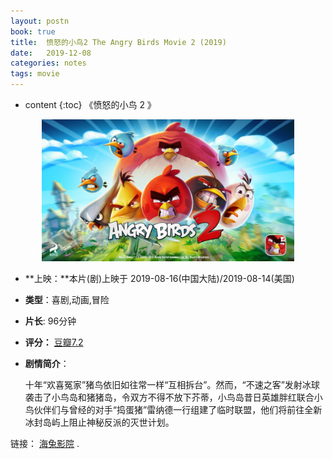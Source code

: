 ```yaml
---
layout: postn
book: true
title:  愤怒的小鸟2 The Angry Birds Movie 2 (2019)
date:   2019-12-08
categories: notes
tags: movie
---
```

* content
{:toc}
《愤怒的小鸟 2 》












<center>
<img   src="https://raw.githubusercontent.com/HG1227/image/master/img_tuchuang/20191208221437.jpg"  height="80%" width="80%">
</center>




-  **上映：**本片(剧)上映于 2019-08-16(中国大陆)/2019-08-14(美国)
-   **类型**：喜剧,动画,冒险
-   **片长**:  96分钟
-  **评分：** [豆瓣7.2](https://movie.douban.com/subject/26863060/)
- **剧情简介**：

  十年“欢喜冤家”猪鸟依旧如往常一样“互相拆台”。然而，“不速之客”发射冰球袭击了小鸟岛和猪猪岛，令双方不得不放下芥蒂，小鸟岛昔日英雄胖红联合小鸟伙伴们与曾经的对手“捣蛋猪”雷纳德一行组建了临时联盟，他们将前往全新冰封岛屿上阻止神秘反派的灭世计划。



链接： [海兔影院](http://www.haitum.com/movie/10936.html&play=0-1) .


